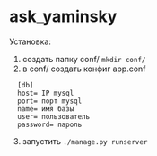 # ask_yaminsky
Установка:
1. создать папку conf/  `mkdir conf/`
2. в conf/ создать конфиг app.conf
```
  [db]
  host= IP mysql
  port= порт mysql
  name= имя базы 
  user= пользователь 
  password= пароль  
```
3. запустить
`./manage.py runserver`
